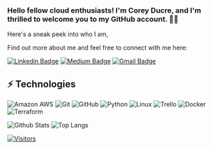 <!-- LUIT GitHub Profile Template -->

<!-- Keep "Hi there" or replace it with a greeting of your own! -->

### Hello fellow cloud enthusiasts! I'm Corey Ducre, and I'm thrilled to welcome you to my GitHub account. 👋🏾 

<!-- Introduce yourself and give a brief introduction about yourself here.  Also include what tech you're interested in and what you are currently learning -->
Here's a sneak peek into who I am,

Find out more about me and feel free to connect with me here:

<!-- Replace the fields below with the information requested. Remember to remove the encapsulating <> characters. For spaces in names, use %20 (e.g. Broadus%20Palmer) -->

[![Linkedin Badge](https://img.shields.io/badge/-Corey%20Ducre-blue?style=flat-square&logo=Linkedin&logoColor=white&link=https://www.linkedin.com/in/corey-ducre)](https://www.linkedin.com/in/corey-ducre)
[![Medium Badge](https://img.shields.io/badge/Corey%20Ducre-12100E?style=flat-square&logo=medium&logoColor=white&link=https://medium.com/@corey-ducre)](https://medium.com/@corey-ducre)
[![Gmail Badge](https://img.shields.io/badge/-xabieredesigns@gmail.com-c14438?style=flat-square&logo=Gmail&logoColor=white&link=mailto:xabieredesigns@gmail.com)](mailto:xabieredesigns@gmail.com)

## ⚡ Technologies

<!-- Check out the Badges folder for more badges -->

![Amazon AWS](https://img.shields.io/badge/Amazon%20AWS-232F3E?style=flat-square&logo=amazon-aws)
![Git](https://img.shields.io/badge/-Git-black?style=flat-square&logo=git)
![GitHub](https://img.shields.io/badge/-GitHub-181717?style=flat-square&logo=github)
![Python](https://img.shields.io/badge/-Python-black?style=flat-square&logo=Python)
![Linux](https://img.shields.io/badge/Linux-FCC624?style=flat-square&logo=linux&logoColor=black)
![Trello](https://img.shields.io/badge/Trello-%23026AA7.svg?style=flat-square&logo=Trello&logoColor=white)
![Docker](https://img.shields.io/badge/docker-%230db7ed.svg?style=for-the-badge&logo=docker&logoColor=white)
![Terraform](https://img.shields.io/badge/terraform-%235835CC.svg?style=for-the-badge&logo=terraform&logoColor=white)

<!-- Replace the fields below with the information requested. Remember to remove the encapsulating <> characters. -->

![Github Stats](https://github-readme-stats.vercel.app/api?username=Xabiere-Designs&count_private=true&show_icons=true&include_all_commits=true)
![Top Langs](https://github-readme-stats.vercel.app/api/top-langs/?username=Xabiere-Designs&hide=TeX&layout=compact)


[![Visitors](https://api.visitorbadge.io/api/visitors?path=Xabiere-Designs%2F&label=VISITORS&countColor=%23263759)](https://visitorbadge.io/status?path=Xabiere-Designs%2FXabiere-Designs)
